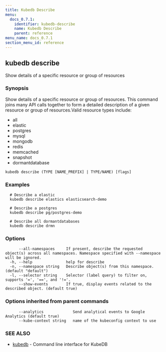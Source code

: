 ```yaml
---
title: Kubedb Describe
menu:
  docs_0.7.1:
    identifier: kubedb-describe
    name: Kubedb Describe
    parent: reference
menu_name: docs_0.7.1
section_menu_id: reference
---
```

## kubedb describe

Show details of a specific resource or group of resources

### Synopsis

Show details of a specific resource or group of resources. This command joins many API calls together to form a detailed description of a given resource or group of resources.Valid resource types include: 

  * all  
  * elastic  
  * postgres  
  * mysql  
  * mongodb  
  * redis  
  * memcached  
  * snapshot  
  * dormantdatabase

```
kubedb describe (TYPE [NAME_PREFIX] | TYPE/NAME) [flags]
```

### Examples

```
  # Describe a elastic
  kubedb describe elastics elasticsearch-demo
  
  # Describe a postgres
  kubedb describe pg/postgres-demo
  
  # Describe all dormantdatabases
  kubedb describe drmn
```

### Options

```
      --all-namespaces     If present, describe the requested object(s) across all namespaces. Namespace specified with --namespace will be ignored.
  -h, --help               help for describe
  -n, --namespace string   Describe object(s) from this namespace. (default "default")
  -l, --selector string    Selector (label query) to filter on, supports '=', '==', and '!='.
      --show-events        If true, display events related to the described object. (default true)
```

### Options inherited from parent commands

```
      --analytics             Send analytical events to Google Analytics (default true)
      --kube-context string   name of the kubeconfig context to use
```

### SEE ALSO

* [kubedb](/docs/reference/kubedb.md)	 - Command line interface for KubeDB


